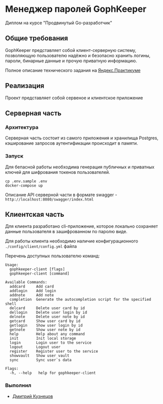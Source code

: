 # Менеджер паролей GophKeeper
Диплом на курсе "Продвинутый Go-разработчик"

## Общие требования

GophKeeper представляет собой клиент-серверную систему, позволяющую пользователю надёжно и безопасно хранить логины, пароли, бинарные данные и прочую приватную информацию.

Полное описание технического задания на [Яндекс.Практикуме](https://practicum.yandex.ru/learn/go-advanced/courses/4438993f-aade-40ad-800c-d57b328f6d9c/sprints/74282/topics/a0230e3b-eb65-4182-9928-c800b6fbbbd5/lessons/847796eb-48c7-45cf-90ef-a51961adc1ac/)

## Реализация

Проект представляет собой сервеное и клиентское приложение

## Серверная часть

### Архитектура

Серверная часть состоит из самого приложения и хранилища Postgres, кэширование запросов аутентификации происходит в памяти.

### Запуск

Для бепасной работы необходима генерация публичных и приватных ключей для шифрования токенов пользователей.
```
cp .env.sample .env
docker-compose up
```

Описание API серверной части в формате swagger - `http://localhost:8080/swagger/index.html`

## Клиентская часть

Для клиента разработано cli-приложение, которое локально сохраняет данные пользователя в зашифрованном по паролю виде.

Для работы клиента необходимо наличие конфигурационного `./config/client/config.yml` файла

Перечень доступных пользователю команд:

```
Usage:
  gophkeeper-client [flags]
  gophkeeper-client [command]

Available Commands:
  addcard     Add card
  addlogin    Add login
  addnote     Add note
  completion  Generate the autocompletion script for the specified shell
  delcard     Delete user card by id
  dellogin    Delete user login by id
  delnote     Delete user note by id
  getcard     Show user card by id
  getlogin    Show user login by id
  getnote     Show user note by id
  help        Help about any command
  init        Init local storage
  login       Login user to the service
  logout      Logout user
  register    Register user to the service
  showvault   Show user vault
  sync        Sync user`s data

Flags:
  -h, --help   help for gophkeeper-client
```

### Выполнил

- [Дмитрий Кузнецов](https://github.com/dimk00z)